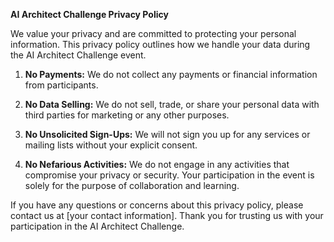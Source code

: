**AI Architect Challenge Privacy Policy**

We value your privacy and are committed to protecting your personal information. This privacy policy outlines how we handle your data during the AI Architect Challenge event.

1. **No Payments:** We do not collect any payments or financial information from participants.

2. **No Data Selling:** We do not sell, trade, or share your personal data with third parties for marketing or any other purposes.

3. **No Unsolicited Sign-Ups:** We will not sign you up for any services or mailing lists without your explicit consent.

4. **No Nefarious Activities:** We do not engage in any activities that compromise your privacy or security. Your participation in the event is solely for the purpose of collaboration and learning.

If you have any questions or concerns about this privacy policy, please contact us at [your contact information]. Thank you for trusting us with your participation in the AI Architect Challenge.
